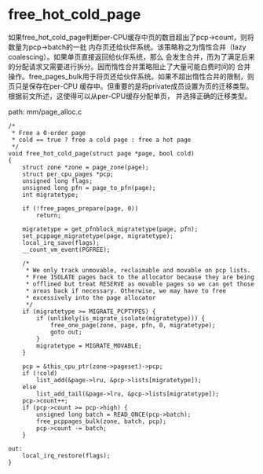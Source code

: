 free_hot_cold_page
========================================

如果free_hot_cold_page判断per-CPU缓存中页的数目超出了pcp->count，则将数量为pcp->batch的一批
内存页还给伙伴系统。该策略称之为惰性合并（lazy coalescing）。如果单页直接返回给伙伴系统，那么
会发生合并，而为了满足后来的分配请求又需要进行拆分。因而惰性合并策略阻止了大量可能白费时间的
合并操作。free_pages_bulk用于将页还给伙伴系统。如果不超出惰性合并的限制，则页只是保存在per-CPU
缓存中。但重要的是将private成员设置为页的迁移类型。根据前文所述，这使得可以从per-CPU缓存分配单页，
并选择正确的迁移类型。

path: mm/page_alloc.c
```
/*
 * Free a 0-order page
 * cold == true ? free a cold page : free a hot page
 */
void free_hot_cold_page(struct page *page, bool cold)
{
    struct zone *zone = page_zone(page);
    struct per_cpu_pages *pcp;
    unsigned long flags;
    unsigned long pfn = page_to_pfn(page);
    int migratetype;

    if (!free_pages_prepare(page, 0))
        return;

    migratetype = get_pfnblock_migratetype(page, pfn);
    set_pcppage_migratetype(page, migratetype);
    local_irq_save(flags);
    __count_vm_event(PGFREE);

    /*
     * We only track unmovable, reclaimable and movable on pcp lists.
     * Free ISOLATE pages back to the allocator because they are being
     * offlined but treat RESERVE as movable pages so we can get those
     * areas back if necessary. Otherwise, we may have to free
     * excessively into the page allocator
     */
    if (migratetype >= MIGRATE_PCPTYPES) {
        if (unlikely(is_migrate_isolate(migratetype))) {
            free_one_page(zone, page, pfn, 0, migratetype);
            goto out;
        }
        migratetype = MIGRATE_MOVABLE;
    }

    pcp = &this_cpu_ptr(zone->pageset)->pcp;
    if (!cold)
        list_add(&page->lru, &pcp->lists[migratetype]);
    else
        list_add_tail(&page->lru, &pcp->lists[migratetype]);
    pcp->count++;
    if (pcp->count >= pcp->high) {
        unsigned long batch = READ_ONCE(pcp->batch);
        free_pcppages_bulk(zone, batch, pcp);
        pcp->count -= batch;
    }

out:
    local_irq_restore(flags);
}
```